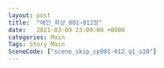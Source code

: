 ```yaml
---
layout: post
title:  "메인_회상_001~012장"
date:   2021-03-09 23:00:00 +0000
categories: Main
Tags: Story Main
SceneCode: ["scene_skip_cp001-012_q1_s10"]
---
```

